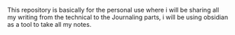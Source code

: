 This repository is basically for the personal use where i will be sharing all my writing from the technical to the Journaling parts, i will be using obsidian as a tool to take all my notes.
